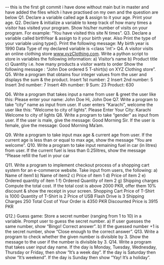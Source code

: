 -- this is the first git commit i have done without main but in master and have added the files which i have practised on my own and the question are below
Q1. Declare a variable called age & assign to it your age. Print your age.
Q2. Declare & initialize a variable to keep track of how many times a visitor has visited your program. Show his/her number of visits on your program. For example: “You have visited this site N times”.
Q3. Declare a variable called birthYear & assign to it your birth year. Also Print the type of your variable using type(). Print the following message:
My birth year is 1990
Data Type of my declared variable is <class 'int'>
Q4. A visitor visits an online clothing store www.xyzClothing.com. Write a python script to store in variables the following information:
a) Visitor’s name
b) Product title
c) Quantity i.e. how many products a visitor wants to order
Show the following message : “John Doe ordered 5 T-shirt(s) on XYZ Clothing store”.
Q5. Write a program that obtains four integer values from the user and displays the sum & the product.
Insert 1st number: 2 Insert 2nd number: 5 Insert 3rd number: 7 Insert 4th number: 9 Sum: 23
Product: 630

Q6. Write a program that takes input a name from user & greet the user like this:
Please enter your name: John Doe
Hi, John Doe
Q7. Write a program to take “city” name as input from user. If user enters “Karachi”, welcome the user like this: “Welcome to city of lights”.
Please Enter Your City: Karachi
Welcome to city of lights
Q8. Write a program to take “gender” as input from user. If the user is male, give the message: Good Morning Sir. If the user is female, give the message: Good Morning Ma’am.

Q9. Write a program to take input max age & current age from user. If the current age is less than or equal to max age, show the message “You are welcome”.
Q10. Write a program to take input remaining fuel in car (in litres) from user. If the current fuel is less than 0.25litres, show the message “Please refill the fuel in your car

Q11. Write a program to implement checkout process of a shopping cart system for an e-commerce website. Take input from users, the following:
a) Name of item1
b) Name of item2
c) Price of item 1
d) Price of item 2
e) Ordered quantity of item 1
f) Ordered Quantity of item 2
g) Shipping charges
Compute the total cost. If the total cost is above 2000 PKR, offer them 10% discount & show the receipt in your screen.
Shopping Cart
Price of T-Shirt is 1000
Quantity of T-Shirt is 2
Price of USB Flash Drive is 3
Shipping Charges 250
Total Cost of Your Order is 4350 PKR
Discounted Price is 3915 PKR

Q12.)  Guess game:
Store a secret number (ranging from 1 to 10) in a variable.
Prompt user to guess the secret number.
a) If user guesses the same number, show “Bingo! Correct answer”.
b) If the guessed number +1 is the secret number, show “Close enough to the correct answer”.
Q13. Write a program to check whether the given number is divisible by 3. Show the message to the user if the number is divisible by 3.
Q14. Write a program that takes user input day name. If the day is Monday, Tuesday, Wednesday, Thursday or Friday, then show “It’s a week day”. If the day is Saturday then show “It’s weekend”. If the day is Sunday then show “Yay! It’s a holiday”.
